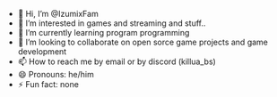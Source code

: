 - 👋 Hi, I’m @IzumixFam
- 👀 I’m interested in games and streaming and stuff..
- 🌱 I’m currently learning program programming
- 💞️ I’m looking to collaborate on open sorce game projects and game development
- 📫 How to reach me by email or by discord (killua_bs)
- 😄 Pronouns: he/him
- ⚡ Fun fact: none

<!---
IzumixFam/IzumixFam is a ✨ special ✨ repository because its `README.md` (this file) appears on your GitHub profile.
You can click the Preview link to take a look at your changes.
--->
